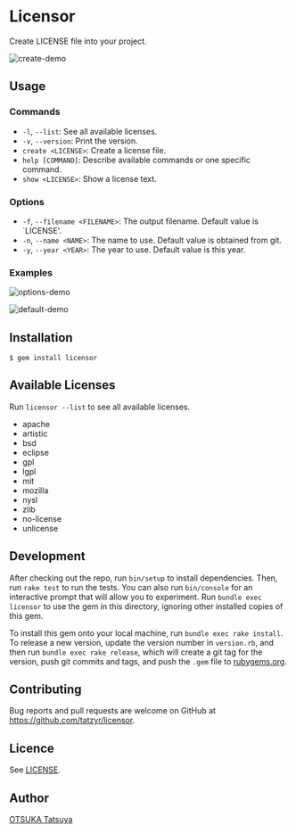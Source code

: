# Licensor

Create LICENSE file into your project.

![create-demo](https://cloud.githubusercontent.com/assets/1025461/7900296/ab43db5a-0788-11e5-9e61-7a3366ff460d.gif)


## Usage
### Commands
  * `-l`, `--list`: See all available licenses.
  * `-v`, `--version`: Print the version.
  * `create <LICENSE>`: Create a license file.
  * `help [COMMAND]`: Describe available commands or one specific command.
  * `show <LICENSE>`: Show a license text.


### Options
  * `-f`, `--filename <FILENAME>`: The output filename. Default value is `LICENSE'.
  * `-n`, `--name <NAME>`: The name to use. Default value is obtained from git.
  * `-y`, `--year <YEAR>`: The year to use. Default value is this year.

### Examples

![options-demo](https://cloud.githubusercontent.com/assets/1025461/7900297/b8a3e45c-0788-11e5-892f-f0670ea3593f.gif)

![default-demo](https://cloud.githubusercontent.com/assets/1025461/7900299/c699421e-0788-11e5-8354-9cbbc4318f91.gif)

## Installation

```
$ gem install licensor
```

## Available Licenses

Run `licensor --list` to see all available licenses.

* apache
* artistic
* bsd
* eclipse
* gpl
* lgpl
* mit
* mozilla
* nysl
* zlib
* no-license
* unlicense


## Development

After checking out the repo, run `bin/setup` to install dependencies. Then, run `rake test` to run the tests. You can also run `bin/console` for an interactive prompt that will allow you to experiment. Run `bundle exec licensor` to use the gem in this directory, ignoring other installed copies of this gem.

To install this gem onto your local machine, run `bundle exec rake install`. To release a new version, update the version number in `version.rb`, and then run `bundle exec rake release`, which will create a git tag for the version, push git commits and tags, and push the `.gem` file to [rubygems.org](https://rubygems.org).

## Contributing

Bug reports and pull requests are welcome on GitHub at https://github.com/tatzyr/licensor.


## Licence

See [LICENSE](LICENSE).


## Author

[OTSUKA Tatsuya](https://github.com/tatzyr)
